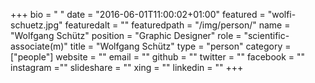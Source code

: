 +++
bio = " "
date = "2016-06-01T11:00:02+01:00"
featured = "wolfi-schuetz.jpg"
featuredalt = ""
featuredpath = "/img/person/"
name = "Wolfgang Schütz"
position = "Graphic Designer"
role = "scientific-associate(m)"
title = "Wolfgang Schütz"
type = "person"
category = ["people"]
website = ""
email = ""
github = ""
twitter = ""
facebook = ""
instagram =""
slideshare = ""
xing = ""
linkedin = ""
+++
